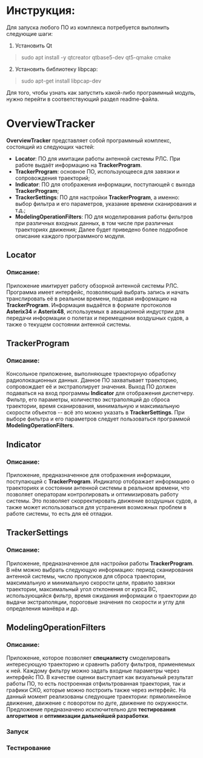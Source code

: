# Инструкция:
Для запуска любого ПО из комплекса потребуется выполнить следующие шаги:
1) Установить Qt
>sudo apt install -y qtcreator qtbase5-dev qt5-qmake cmake

2) Установить библиотеку libpcap:
> sudo apt-get install libpcap-dev

Для того, чтобы узнать как запустить какой-либо программный модуль, нужно перейти в соответствующий раздел readme-файла.

# OverviewTracker
__OverviewTracker__ представляет собой программный комплекс, состоящий из следующих частей:
* __Locator__: ПО для имитации работы антенной системы РЛС. При работе выдаёт информацию на __TrackerProgram__.
* __TrackerProgram__: основное ПО, использующееся для завязки и сопровождения траекторий;
* __Indicator__: ПО для отображения информации, поступающей с выхода __TrackerProgram__;
* __TrackerSettings__: ПО для настройки __TrackerProgram__, а именно: выбор фильтра и его параметров, указание времени сканирования и т.д.;
* __ModelingOperationFilters__: ПО для моделирования работы фильтров при различных входных данных, в том числе при различных траекториях движения;
Далее будет приведено более подробное описание каждого программного модуля.
## Locator
### Описание:
Приложение имитирует работу обзорной антенной системы РЛС. Программа имеет интерфейс, позволяющий выбрать запись и начать транслировать её в реальном времени, подавая информацию на __TrackerProgram__. Информация выдаётся в формате протоколов __Asterix34__ и __Asterix48__, используемых в авиационной индустрии для передачи информации о полетах и перемещении воздушных судов, а также о текущем состоянии антенной системы.

## TrackerProgram
### Описание:
Консольное приложение, выполняющее траекторную обработку радиолокационных данных. Данное ПО захватывает траекторию, сопровождает её и экстраполирует значения. Выход ПО должен подаваться на вход программы __Indicator__ для отображения диспетчеру. Фильтр, его параметры, количество экстраполяций до сброса траектории, время сканирования, минимальную и максимальную скорости объектов -- всё это можно указать в __TrackerSettings__. При выборе фильтра и его параметров следует пользоваться программой __ModelingOperationFilters__.

## Indicator
### Описание:
Приложение, предназначенное для отображения информации, поступающей с __TrackerProgram__.  Индикатор отображает информацию о траекториях и состоянии антенной системы в реальном времени, что позволяет операторам контролировать и оптимизировать работу системы. Это позволяет скорректировать движение воздушных судов, а также может использоваться для устранения возможных проблем в работе системы, то есть для её отладки.

## TrackerSettings
### Описание:
Приложение, предназначенное для настройки работы __TrackerProgram__. В нём можно выбрать следующую информацию: период сканирования антенной системы, число пропусков для сброса траектории, максимальную и минимальную скорости цели, правило завязки траектории, максимальный угол отклонения от курса ВС, использующийся фильтр, время ожидания информации о траектории до выдачи экстраполяции, пороговые значения по скорости и углу для определения манёвра и др.

## ModelingOperationFilters
### Описание:
Приложение, которое позволяет __специалисту__ смоделировать интересующую траекторию и сравнить работу фильтров, применяемых к ней. Каждому фильтру можно задать входные параметры через интерфейс ПО. В качестве оценки выступает как визуальный результат работы ПО, то есть построенная отфильтрованная траектория, так и графики СКО, которые можно построить также через интерфейс. На данный момент реализованы следующие траектории: прямолинейное движение, движение с поворотом по дуге, движение по окружности. Предложение предназначено исключительно для __тестирования алгоритмов__ и __оптимизации дальнейшей разработки__.

### Запуск

### Тестирование
